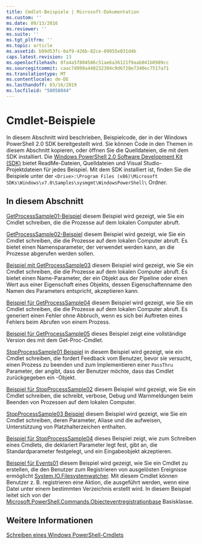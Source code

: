 ```yaml
---
title: Cmdlet-Beispiele | Microsoft-Dokumentation
ms.custom: ''
ms.date: 09/13/2016
ms.reviewer: ''
ms.suite: ''
ms.tgt_pltfrm: ''
ms.topic: article
ms.assetid: b99d53fc-0af9-426b-82ce-09955e031d4b
caps.latest.revision: 13
ms.openlocfilehash: 0fa4a5f804586c51ae6a36121f9aab041b0989cc
ms.sourcegitcommit: caac7d098a448232304c9d6728e7340ec7517a71
ms.translationtype: MT
ms.contentlocale: de-DE
ms.lasthandoff: 03/16/2019
ms.locfileid: "58058044"
---
```

# <a name="cmdlet-samples"></a>Cmdlet-Beispiele

In diesem Abschnitt wird beschrieben, Beispielcode, der in der Windows PowerShell 2.0 SDK bereitgestellt wird. Sie können Code in den Themen in diesem Abschnitt kopieren, oder öffnen Sie die Quelldateien, die mit dem SDK installiert. Die [Windows PowerShell 2.0 Software Development Kit (SDK)](https://www.microsoft.com/en-us/download/details.aspx?id=2560) bietet ReadMe-Dateien, Quelldateien und Visual Studio-Projektdateien für jedes Beispiel. Mit dem SDK installiert ist, finden Sie die Beispiele unter der `<Drive>:\Program Files (x86)\Microsoft SDKs\Windows\v7.0\Samples\sysmgmt\WindowsPowerShell\` Ordner.

## <a name="in-this-section"></a>In diesem Abschnitt

[GetProcessSample01-Beispiel](./getprocesssample01-sample.md) diesem Beispiel wird gezeigt, wie Sie ein Cmdlet schreiben, die die Prozesse auf dem lokalen Computer abruft.

[GetProcessSample02-Beispiel](./getprocesssample02-sample.md) diesem Beispiel wird gezeigt, wie Sie ein Cmdlet schreiben, die die Prozesse auf dem lokalen Computer abruft. Es bietet einen Namensparameter, der verwendet werden kann, an die Prozesse abgerufen werden sollen.

[Beispiel mit GetProcessSample03](./getprocesssample03-sample.md) diesem Beispiel wird gezeigt, wie Sie ein Cmdlet schreiben, die die Prozesse auf dem lokalen Computer abruft. Es bietet einen Name-Parameter, der ein Objekt aus der Pipeline oder einen Wert aus einer Eigenschaft eines Objekts, dessen Eigenschaftenname den Namen des Parameters entspricht, akzeptieren kann.

[Beispiel für GetProcessSample04](./getprocesssample04-sample.md) diesem Beispiel wird gezeigt, wie Sie ein Cmdlet schreiben, die die Prozesse auf dem lokalen Computer abruft. Es generiert einen Fehler ohne Abbruch, wenn es sich bei Auftreten eines Fehlers beim Abrufen von einem Prozess.

[Beispiel für GetProcessSample05](./getprocesssample05-sample.md) dieses Beispiel zeigt eine vollständige Version des mit dem Get-Proc-Cmdlet.

[StopProcessSample01 Beispiel](./stopprocesssample01-sample.md) in diesem Beispiel wird gezeigt, wie ein Cmdlet schreiben, die fordert Feedback vom Benutzer, bevor sie versucht, einen Prozess zu beenden und zum Implementieren einer `PassThru` Parameter, der angibt, dass der Benutzer möchte, dass das Cmdlet zurückgegeben ein -Objekt.

[Beispiel für StopProcessSample02](./stopprocesssample02-sample.md) diesem Beispiel wird gezeigt, wie Sie ein Cmdlet schreiben, die schreibt, verbose, Debug und Warnmeldungen beim Beenden von Prozessen auf dem lokalen Computer.

[StopProcessSample03 Beispiel](./stopprocesssample03-sample.md) diesem Beispiel wird gezeigt, wie Sie ein Cmdlet schreiben, deren Parameter, Aliase und die aufweisen, Unterstützung von Platzhalterzeichen enthalten.

[Beispiel für StopProcessSample04](./stopprocesssample04-sample.md) dieses Beispiel zeigt, wie zum Schreiben eines Cmdlets, die deklariert Parameter legt fest, gibt an, die Standardparameter festgelegt, und ein Eingabeobjekt akzeptieren.

[Beispiel für Events01](./events01-sample.md) diesem Beispiel wird gezeigt, wie Sie ein Cmdlet zu erstellen, die den Benutzer zum Registrieren von ausgelösten Ereignisse ermöglicht [System.IO.Filesystemwatcher](/dotnet/api/System.IO.FileSystemWatcher). Mit diesem Cmdlet können Benutzer z. B. registrieren eine Aktion, die ausgeführt werden, wenn eine Datei unter einem bestimmten Verzeichnis erstellt wird. In diesem Beispiel leitet sich von der [Microsoft.PowerShell.Commands.Objecteventregistrationbase](/dotnet/api/Microsoft.PowerShell.Commands.ObjectEventRegistrationBase) Basisklasse.

## <a name="see-also"></a>Weitere Informationen

[Schreiben eines Windows PowerShell-Cmdlets](./writing-a-windows-powershell-cmdlet.md)
